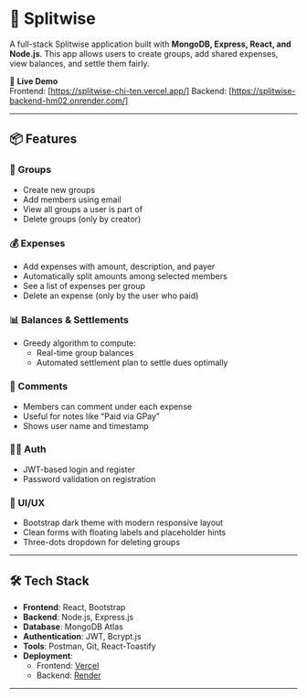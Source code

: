 # 💸 Splitwise

A full-stack Splitwise application built with **MongoDB, Express, React, and Node.js**. This app allows users to create groups, add shared expenses, view balances, and settle them fairly.

🚀 **Live Demo**  
Frontend: [https://splitwise-chi-ten.vercel.app/] 
Backend: [https://splitwise-backend-hm02.onrender.com/]

---

## 📦 Features

### 👥 Groups
- Create new groups
- Add members using email
- View all groups a user is part of
- Delete groups (only by creator)

### 💰 Expenses
- Add expenses with amount, description, and payer
- Automatically split amounts among selected members
- See a list of expenses per group
- Delete an expense (only by the user who paid)

### 📊 Balances & Settlements
- Greedy algorithm to compute: 
    - Real-time group balances
    - Automated settlement plan to settle dues optimally

### 💬 Comments
- Members can comment under each expense
- Useful for notes like “Paid via GPay”
- Shows user name and timestamp

### 🧑‍💻 Auth
- JWT-based login and register
- Password validation on registration

### 🎨 UI/UX
- Bootstrap dark theme with modern responsive layout
- Clean forms with floating labels and placeholder hints
- Three-dots dropdown for deleting groups

---

## 🛠️ Tech Stack

- **Frontend**: React, Bootstrap
- **Backend**: Node.js, Express.js
- **Database**: MongoDB Atlas
- **Authentication**: JWT, Bcrypt.js 
- **Tools**: Postman, Git, React-Toastify
- **Deployment**:  
  - Frontend: [Vercel](https://vercel.com)  
  - Backend: [Render](https://render.com)

---
